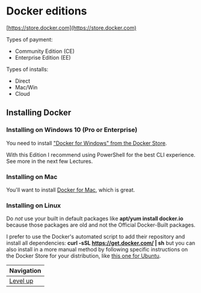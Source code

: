 # Docker editions #

[https://store.docker.com](https://store.docker.com)

Types of payment:

* Community Edition (CE)
* Enterprise Edition (EE)

Types of installs:

* Direct
* Mac/Win
* Cloud

## Installing Docker ##

### Installing on Windows 10 (Pro or Enterprise) ###

You need to install ["Docker for Windows" from the Docker Store](https://www.docker.com/docker-windows).

With this Edition I recommend using PowerShell for the best CLI experience. See more in the next few Lectures.

### Installing on Mac ###

You'll want to install [Docker for Mac](https://www.docker.com/docker-mac), which is great.

### Installing on Linux ###

Do *not* use your built in default packages like **apt/yum install docker.io** because those packages are old and not the Official Docker-Built packages.

I prefer to use the Docker's automated script to add their repository and install all dependencies: **curl -sSL https://get.docker.com/ | sh** but you can also install in a more manual method by following specific instructions on the Docker Store for your distribution, like [this one for Ubuntu](https://store.docker.com/editions/community/docker-ce-server-ubuntu).


| Navigation               |
| ------------------------ |
| [Level up](../README.md) |
